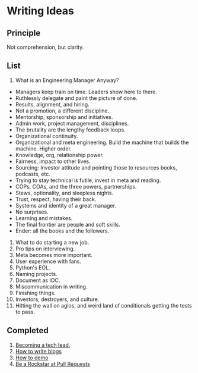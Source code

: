 # Writing Ideas

## Principle

Not comprehension, but clarity.

## List
1. What is an Engineering Manager Anyway?
  - Managers keep train on time. Leaders show here to there.
  - Ruthlessly delegate and paint the picture of done.
  - Results, alignment, and hiring.
  - Not a promotion, a different discipline.
  - Mentorship, sponsorship and initiatives.
  - Admin work, project management, disciplines.
  - The brutality are the lengthy feedback loops.
  - Organizational continuity.
  - Organizational and meta engineering. Build the machine that builds the machine. Higher order.
  - Knowledge, org, relationship power.
  - Fairness, impact to other lives.
  - Sourcing: Investor attitude and pointing those to resources books, podcasts, etc.
  - Trying to stay technical is futile, invest in meta and reading.
  - COPs, COAs, and the three powers, partnerships.
  - Stews, optionality, and sleepless nights.
  - Trust, respect, having their back.
  - Systems and identity of a great manager.
  - No surprises.
  - Learning and mistakes.
  - The final frontier are people and soft skills.
  - Ender: all the books and the followers.
1. What to do starting a new job.
1. Pro tips on interviewing.
1. Meta becomes more important.
1. User experience with fans.
1. Python's EOL.
1. Naming projects.
1. Document as IOC.
1. Miscommunication in writing.
1. Finishing things.
1. Investors, destroyers, and culture.
1. Hitting the wall on aglos, and weird land of conditionals getting the tests to pass.

## Completed
1. [Becoming a tech lead.](https://dev.to/solidi/what-is-a-tech-lead-anyway-483p)
1. [How to write blogs](https://medium.com/@solidi/the-one-about-blogging-cd9e65a2055b)
1. [How to demo](https://dev.to/solidi/how-to-crush-your-next-team-demo-2bb5)
1. [Be a Rockstar at Pull Requests](https://dev.to/solidi/be-a-rockstar-at-pull-requests-1e4f)
